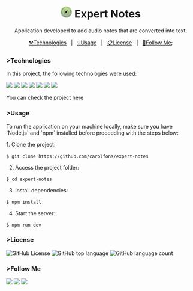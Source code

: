  <h1 align = "center"><img src ="https://github.com/carolfons/expert-notes/blob/main/public/favicon.png?raw=true" width ="30" /> Expert Notes </h1>
<p align ="center">Application developed to add audio notes that are converted into text.</p>
<p align="center">
  <a href="#technologies"> ⚒️Technologies</a>&nbsp;&nbsp;&nbsp;|&nbsp;&nbsp;
  <a href="#usage">💡Usage</a>&nbsp;&nbsp;&nbsp;|&nbsp;&nbsp;
  <a href="#license">📋License</a>&nbsp;&nbsp;&nbsp;|&nbsp;&nbsp;
  <a href="#social-media">📱Follow Me</a>;
</p>
<!-- <p align="center"> <img alt="GitHub License" src="https://img.shields.io/github/license/carolfons/expert-notes">
 <img alt="GitHub top language" src="https://img.shields.io/github/languages/top/carolfons/expert-notes">
 <img alt="GitHub language count" src="https://img.shields.io/github/languages/count/carolfons/expert-notes?color=yellow">
</p> -->

<h3  id="technologies">>Technologies</h3>
<p>In this project, the following technologies were used:</p>
<p>
 <img src="https://img.shields.io/badge/html5-%23E34F26.svg?logo=html5&logoColor=white">
 <img src="https://img.shields.io/badge/css3-%231572B6.svg?logo=css3&logoColor=white">
 <img src="https://img.shields.io/badge/tailwindcss-%2338B2AC.svg?logo=tailwind-css&logoColor=white"> 
 <img src="https://img.shields.io/badge/typescript-%23007ACC.svg?logo=typescript&logoColor=white">
 <img src="https://img.shields.io/badge/vite-%23646CFF.svg?logo=vite&logoColor=white">
 <img src="https://img.shields.io/badge/react-%2320232a.svg?logo=react&logoColor=%2361DAFB">
 <img src="https://img.shields.io/badge/radix%20ui-161618.svg?logo=radix-ui&logoColor=white">
</p>
<p>You can check the project <a href = "https://expert-notes-six.vercel.app/">here</a></p>
<h3  id="usage">>Usage</h3>
<p>To run the application on your machine locally, make sure you have `Node.js` and `npm` installed before proceeding with the steps below:</p>
1. Clone the project:

```
$ git clone https://github.com/carolfons/expert-notes
```

2. Access the project folder:

```
$ cd expert-notes
```
   
3. Install dependencies:

```
$ npm install
```

4. Start the server:
   
```
$ npm run dev
```

<h3 id="License">>License</h3>
<p> <img alt="GitHub License" src="https://img.shields.io/github/license/carolfons/expert-notes">
 <img alt="GitHub top language" src="https://img.shields.io/github/languages/top/carolfons/expert-notes">
 <img alt="GitHub language count" src="https://img.shields.io/github/languages/count/carolfons/expert-notes?color=yellow">
</p>
<h3 id="social-media">>Follow Me</h3>
<p>
  <a href="https://www.linkedin.com/in/carolinefons/" target="_blank"><img src="https://img.shields.io/badge/-LinkedIn-%230077B5?logo=linkedin&logoColor=white"  target="_blank"></a>
  <a href="https://www.instagram.com/carol_fonseca/" target="_blank"><img src="https://img.shields.io/badge/-Instagram-%23E4405F?logo=instagram&logoColor=white" target="_blank"></a>
  <a href="mailto:carolsantosfonseca@outlook.com"><img src="https://img.shields.io/badge/Microsoft_Outlook-0078D4?logo=microsoft-outlook&logoColor=white" target="_blank"></a>
</p>






